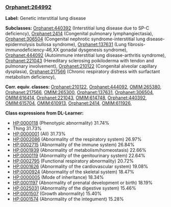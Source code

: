 
### [Orphanet:264992](http://www.orpha.net/ORDO/Orphanet_264992)
**Label:** Genetic interstitial lung disease

**Subclasses:** [Orphanet:440392](http://www.orpha.net/ORDO/Orphanet_440392) (Interstitial lung disease due to SP-C deficiency), [Orphanet:2414](http://www.orpha.net/ORDO/Orphanet_2414) (Congenital pulmonary lymphangiectasia), [Orphanet:306504](http://www.orpha.net/ORDO/Orphanet_306504) (Congenital nephrotic syndrome-interstitial lung disease-epidermolysis bullosa syndrome), [Orphanet:137631](http://www.orpha.net/ORDO/Orphanet_137631) (Lung fibrosis-immunodeficiency-46,XX gonadal dysgenesis syndrome), [Orphanet:444092](http://www.orpha.net/ORDO/Orphanet_444092) (Autoimmune interstitial lung disease-arthritis syndrome), [Orphanet:221043](http://www.orpha.net/ORDO/Orphanet_221043) (Hereditary sclerosing poikiloderma with tendon and pulmonary involvement), [Orphanet:210122](http://www.orpha.net/ORDO/Orphanet_210122) (Congenital alveolar capillary dysplasia), [Orphanet:217566](http://www.orpha.net/ORDO/Orphanet_217566) (Chronic respiratory distress with surfactant metabolism deficiency), 

**Corr. equiv. classes:** [Orphanet:210122](http://www.orpha.net/ORDO/Orphanet_210122), [Orphanet:444092](http://www.orpha.net/ORDO/Orphanet_444092), [OMIM:265380](http://purl.obolibrary.org/obo/OMIM_265380), [Orphanet:217566](http://www.orpha.net/ORDO/Orphanet_217566), [OMIM:265300](http://purl.obolibrary.org/obo/OMIM_265300), [Orphanet:137631](http://www.orpha.net/ORDO/Orphanet_137631), [Orphanet:306504](http://www.orpha.net/ORDO/Orphanet_306504), [OMIM:616414](http://purl.obolibrary.org/obo/OMIM_616414), [Orphanet:221043](http://www.orpha.net/ORDO/Orphanet_221043), [OMIM:614748](http://purl.obolibrary.org/obo/OMIM_614748), [Orphanet:440392](http://www.orpha.net/ORDO/Orphanet_440392), [OMIM:615704](http://purl.obolibrary.org/obo/OMIM_615704), [OMIM:610913](http://purl.obolibrary.org/obo/OMIM_610913), [Orphanet:2414](http://www.orpha.net/ORDO/Orphanet_2414), [OMIM:611926](http://purl.obolibrary.org/obo/OMIM_611926), 

**Class expressions from DL-Learner:**

- [HP:0000118](http://purl.obolibrary.org/obo/HP_0000118) (Phenotypic abnormality) 31.74%
- Thing 31.73%
- [HP:0000001](http://purl.obolibrary.org/obo/HP_0000001) (All) 31.73%
- [HP:0002086](http://purl.obolibrary.org/obo/HP_0002086) (Abnormality of the respiratory system) 26.97%
- [HP:0002715](http://purl.obolibrary.org/obo/HP_0002715) (Abnormality of the immune system) 26.84%
- [HP:0001939](http://purl.obolibrary.org/obo/HP_0001939) (Abnormality of metabolism/homeostasis) 22.66%
- [HP:0000119](http://purl.obolibrary.org/obo/HP_0000119) (Abnormality of the genitourinary system) 22.64%
- [HP:0002795](http://purl.obolibrary.org/obo/HP_0002795) (Functional respiratory abnormality) 20.72%
- [HP:0001626](http://purl.obolibrary.org/obo/HP_0001626) (Abnormality of the cardiovascular system) 19.08%
- [HP:0000924](http://purl.obolibrary.org/obo/HP_0000924) (Abnormality of the skeletal system) 18.47%
- [HP:0000005](http://purl.obolibrary.org/obo/HP_0000005) (Mode of inheritance) 18.34%
- [HP:0001197](http://purl.obolibrary.org/obo/HP_0001197) (Abnormality of prenatal development or birth) 18.19%
- [HP:0025031](http://purl.obolibrary.org/obo/HP_0025031) (Abnormality of the digestive system) 15.46%
- [HP:0001507](http://purl.obolibrary.org/obo/HP_0001507) (Growth abnormality) 15.40%
- [HP:0001574](http://purl.obolibrary.org/obo/HP_0001574) (Abnormality of the integument) 15.28%


